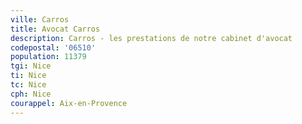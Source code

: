 ```yaml
---
ville: Carros
title: Avocat Carros
description: Carros - les prestations de notre cabinet d'avocat
codepostal: '06510'
population: 11379
tgi: Nice
ti: Nice
tc: Nice
cph: Nice
courappel: Aix-en-Provence
---
```

